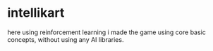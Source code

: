 # intellikart
here using reinforcement learning i made the game using core basic concepts, without using any AI libraries.

